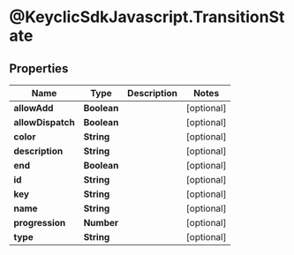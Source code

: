 # @KeyclicSdkJavascript.TransitionState

## Properties
Name | Type | Description | Notes
------------ | ------------- | ------------- | -------------
**allowAdd** | **Boolean** |  | [optional] 
**allowDispatch** | **Boolean** |  | [optional] 
**color** | **String** |  | [optional] 
**description** | **String** |  | [optional] 
**end** | **Boolean** |  | [optional] 
**id** | **String** |  | [optional] 
**key** | **String** |  | [optional] 
**name** | **String** |  | [optional] 
**progression** | **Number** |  | [optional] 
**type** | **String** |  | [optional] 


